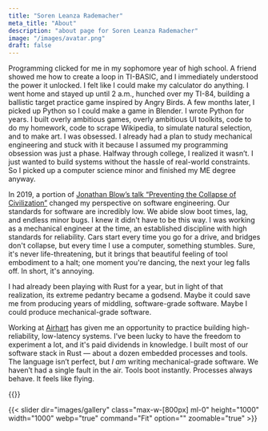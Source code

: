 ```yaml
---
title: "Soren Leanza Rademacher"
meta_title: "About"
description: "about page for Soren Leanza Rademacher"
image: "/images/avatar.png"
draft: false
---
```


<!-- loaded from static assets so hugoplate doesnt fuck with my css files -->
<link rel="stylesheet" href="/css/about.css">

  Programming clicked for me in my sophomore year of high school. A friend
showed me how to create a loop in TI-BASIC, and I immediately understood the
power it unlocked. I felt like I could make my calculator do anything. I
went home and stayed up until 2 a.m., hunched over my TI-84, building a ballistic
target practice game inspired by Angry Birds. A few months later, I picked up
Python so I could make a game in Blender. I wrote Python for years. I built
overly ambitious games, overly ambitious UI toolkits, code to do my homework,
code to scrape Wikipedia, to simulate natural selection, and to make art. I was
obsessed. I already had a plan to study mechanical engineering and stuck with
it because I assumed my programming obsession was just a phase. Halfway
through college, I realized it wasn’t. I just wanted to build systems without
the hassle of real-world constraints. So I picked up a computer science minor
and finished my ME degree anyway.

  In 2019, a portion of [Jonathan Blow’s talk “Preventing the
Collapse of Civilization”](https://www.youtube.com/watch?v=pW-SOdj4Kkk&t=1345s)
changed my perspective on software engineering. Our standards for software
are incredibly low. We abide slow boot times, lag, and endless minor bugs. I
knew it didn't have to be this way. I was working as a mechanical engineer at
the time, an established discipline with high standards for reliability. Cars
start every time you go for a drive, and bridges don't collapse, but every
time I use a computer, something stumbles. Sure, it's never life-threatening,
but it brings that beautiful feeling of tool embodiment to a halt; one moment
you're dancing, the next your leg falls off. In short, it's annoying.

  I had already been playing with Rust for a year, but in light of that realization, its
extreme pedantry became a godsend. Maybe it could save me from producing years
of middling, software-grade software. Maybe I could produce mechanical-grade
software.

  Working at [Airhart](https://airhartaero.com) has given me an 
opportunity to practice building high-reliability, low-latency systems. I've
been lucky to have the freedom to experiment a lot, and it's paid dividends in
knowledge. I built most of our software stack in Rust — about a dozen embedded
processes and tools. The language isn’t perfect, but _I am_ writing
mechanical-grade software. We haven’t had a single fault in the air. Tools boot
instantly. Processes always behave. It feels like flying.

{{<line-break>}}

{{< slider dir="images/gallery" class="max-w-[800px] ml-0" height="1000" width="1000" webp="true" command="Fit" option="" zoomable="true" >}}
<!-- {{< image src="images/image-placeholder.png" caption="" alt="alter-text" height="" width="" position="center" command="fill" option="q100" class="img-fluid" title="image"  webp="false" >}} -->



